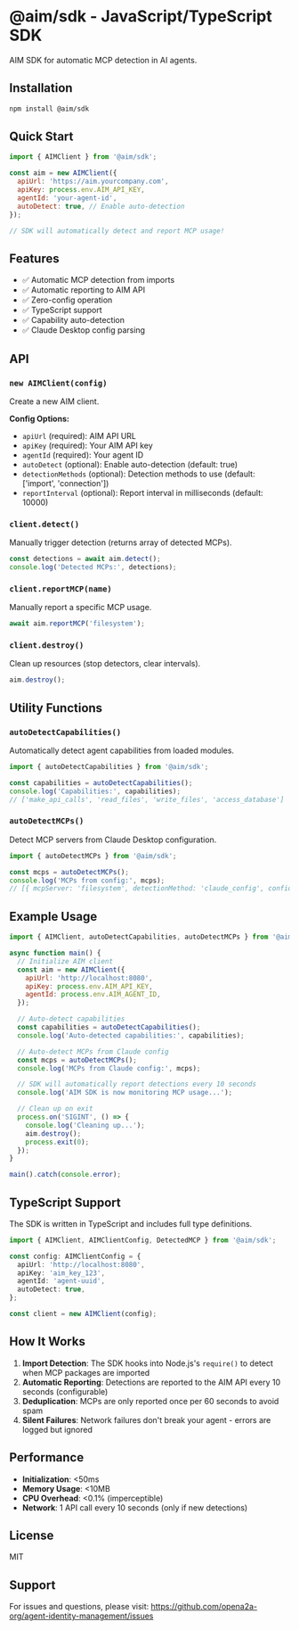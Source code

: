 # @aim/sdk - JavaScript/TypeScript SDK

AIM SDK for automatic MCP detection in AI agents.

## Installation

```bash
npm install @aim/sdk
```

## Quick Start

```javascript
import { AIMClient } from '@aim/sdk';

const aim = new AIMClient({
  apiUrl: 'https://aim.yourcompany.com',
  apiKey: process.env.AIM_API_KEY,
  agentId: 'your-agent-id',
  autoDetect: true, // Enable auto-detection
});

// SDK will automatically detect and report MCP usage!
```

## Features

- ✅ Automatic MCP detection from imports
- ✅ Automatic reporting to AIM API
- ✅ Zero-config operation
- ✅ TypeScript support
- ✅ Capability auto-detection
- ✅ Claude Desktop config parsing

## API

### `new AIMClient(config)`

Create a new AIM client.

**Config Options:**
- `apiUrl` (required): AIM API URL
- `apiKey` (required): Your AIM API key
- `agentId` (required): Your agent ID
- `autoDetect` (optional): Enable auto-detection (default: true)
- `detectionMethods` (optional): Detection methods to use (default: ['import', 'connection'])
- `reportInterval` (optional): Report interval in milliseconds (default: 10000)

### `client.detect()`

Manually trigger detection (returns array of detected MCPs).

```javascript
const detections = await aim.detect();
console.log('Detected MCPs:', detections);
```

### `client.reportMCP(name)`

Manually report a specific MCP usage.

```javascript
await aim.reportMCP('filesystem');
```

### `client.destroy()`

Clean up resources (stop detectors, clear intervals).

```javascript
aim.destroy();
```

## Utility Functions

### `autoDetectCapabilities()`

Automatically detect agent capabilities from loaded modules.

```javascript
import { autoDetectCapabilities } from '@aim/sdk';

const capabilities = autoDetectCapabilities();
console.log('Capabilities:', capabilities);
// ['make_api_calls', 'read_files', 'write_files', 'access_database']
```

### `autoDetectMCPs()`

Detect MCP servers from Claude Desktop configuration.

```javascript
import { autoDetectMCPs } from '@aim/sdk';

const mcps = autoDetectMCPs();
console.log('MCPs from config:', mcps);
// [{ mcpServer: 'filesystem', detectionMethod: 'claude_config', confidence: 100, ... }]
```

## Example Usage

```javascript
import { AIMClient, autoDetectCapabilities, autoDetectMCPs } from '@aim/sdk';

async function main() {
  // Initialize AIM client
  const aim = new AIMClient({
    apiUrl: 'http://localhost:8080',
    apiKey: process.env.AIM_API_KEY,
    agentId: process.env.AIM_AGENT_ID,
  });

  // Auto-detect capabilities
  const capabilities = autoDetectCapabilities();
  console.log('Auto-detected capabilities:', capabilities);

  // Auto-detect MCPs from Claude config
  const mcps = autoDetectMCPs();
  console.log('MCPs from Claude config:', mcps);

  // SDK will automatically report detections every 10 seconds
  console.log('AIM SDK is now monitoring MCP usage...');

  // Clean up on exit
  process.on('SIGINT', () => {
    console.log('Cleaning up...');
    aim.destroy();
    process.exit(0);
  });
}

main().catch(console.error);
```

## TypeScript Support

The SDK is written in TypeScript and includes full type definitions.

```typescript
import { AIMClient, AIMClientConfig, DetectedMCP } from '@aim/sdk';

const config: AIMClientConfig = {
  apiUrl: 'http://localhost:8080',
  apiKey: 'aim_key_123',
  agentId: 'agent-uuid',
  autoDetect: true,
};

const client = new AIMClient(config);
```

## How It Works

1. **Import Detection**: The SDK hooks into Node.js's `require()` to detect when MCP packages are imported
2. **Automatic Reporting**: Detections are reported to the AIM API every 10 seconds (configurable)
3. **Deduplication**: MCPs are only reported once per 60 seconds to avoid spam
4. **Silent Failures**: Network failures don't break your agent - errors are logged but ignored

## Performance

- **Initialization**: <50ms
- **Memory Usage**: <10MB
- **CPU Overhead**: <0.1% (imperceptible)
- **Network**: 1 API call every 10 seconds (only if new detections)

## License

MIT

## Support

For issues and questions, please visit:
https://github.com/opena2a-org/agent-identity-management/issues
